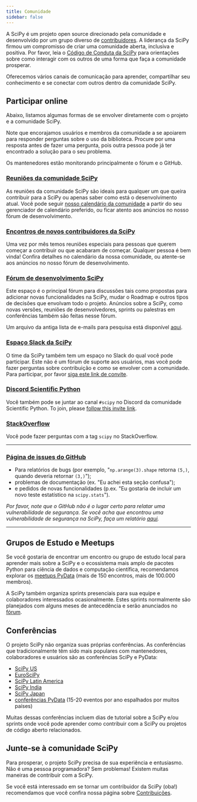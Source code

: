 ```yaml
---
title: Comunidade
sidebar: false
---
```


A SciPy é um projeto open source direcionado pela comunidade e desenvolvido por um grupo diverso de [contribuidores](/teams/). A liderança da SciPy firmou um compromisso de criar uma comunidade aberta, inclusiva e positiva. Por favor, leia o
[Código de Conduta da SciPy](https://docs.scipy.org/doc/scipy/dev/conduct/code_of_conduct.html)
para orientações sobre como interagir com os outros de uma forma que faça a comunidade
prosperar.

Oferecemos vários canais de comunicação para aprender, compartilhar seu conhecimento e se conectar com outros dentro da comunidade SciPy.

## Participar online

Abaixo, listamos algumas formas de se envolver diretamente com o projeto e a comunidade SciPy.

Note que encorajamos usuários e membros da comunidade a se apoiarem para responder perguntas sobre o uso da biblioteca. Procure por uma resposta antes de fazer uma pergunta, pois outra pessoa pode já ter encontrado a solução para o seu problema.

Os mantenedores estão monitorando principalmente o fórum e o GitHub.

### [Reuniões da comunidade SciPy](https://scientific-python.org/calendars/)

As reuniões da comunidade SciPy são ideais para qualquer um que queira contribuir para a SciPy
ou apenas saber como está o desenvolvimento atual. Você pode seguir
[nosso calendário da comunidade](https://scientific-python.org/calendars/) a partir do seu
gerenciador de calendário preferido, ou ficar atento aos anúncios no nosso fórum de desenvolvimento.

### [Encontros de novos contribuidores da SciPy](https://scientific-python.org/calendars/)

Uma vez por mês temos reuniões especiais para pessoas que querem começar a contribuir ou que acabaram de começar. Qualquer pessoa é bem vinda! Confira detalhes no calendário da nossa comunidade,
ou atente-se aos anúncios no nosso fórum de desenvolvimento.

### [Fórum de desenvolvimento SciPy](https://discuss.scientific-python.org/c/contributor/scipy)

Este espaço é o principal fórum para discussões tais como propostas para adicionar novas funcionalidades na SciPy, mudar o Roadmap e outros tipos de decisões que envolvam todo o projeto. Anúncios sobre a SciPy, como novas versões, reuniões de desenvolvedores, sprints ou palestras em conferências também são feitas nesse fórum.

Um arquivo da antiga lista de e-mails para pesquisa
está disponível [aqui](https://mail.python.org/archives/list/scipy-dev@python.org/).

### [Espaço Slack da SciPy](https://join.slack.com/t/scipy-community/shared_invite/zt-1a76bomjr-fuS1ZTnmP7b32kIhLb6QMg)

O time da SciPy também tem um espaço no Slack do qual você pode participar. Este não é um fórum de suporte
aos usuários, mas você pode fazer perguntas sobre contribuição e como se envolver com
a comunidade. Para participar, por favor [siga este link de convite](https://join.slack.com/t/scipy-community/shared_invite/zt-1a76bomjr-fuS1ZTnmP7b32kIhLb6QMg).

### [Discord Scientific Python](https://discord.com/invite/vur45CbwMz)

Você também pode se juntar ao canal `#scipy` no Discord da comunidade Scientific Python.
To join, please [follow this invite link](https://discord.com/invite/vur45CbwMz).

### [StackOverflow](https://stackoverflow.com/questions/tagged/scipy)

Você pode fazer perguntas com a tag `scipy` no
StackOverflow.

---

### [Página de issues do GitHub](https://github.com/numpy/numpy/issues)

- Para relatórios de bugs (por exemplo, "`np.arange(3).shape` retorna `(5,)`, quando deveria retornar `(3,)`");
- problemas de documentação (ex. "Eu achei esta seção confusa");
- e pedidos de novas funcionalidades (p.ex. "Eu gostaria de incluir um novo teste estatístico na `scipy.stats`").

_Por favor, note que o GitHub não é o lugar certo para relatar uma vulnerabilidade de segurança. Se você acha que encontrou uma vulnerabilidade de segurança na SciPy, faça um relatório [aqui](https://tidelift.com/docs/security)._

---

## Grupos de Estudo e Meetups

Se você gostaria de encontrar um encontro ou grupo de estudo local para aprender mais sobre a SciPy e o ecossistema mais amplo de pacotes Python para ciência de dados e computação científica, recomendamos explorar os [meetups PyData](https://www.meetup.com/pro/pydata/) (mais de 150 encontros, mais de 100.000 membros).

A SciPy também organiza sprints presenciais para sua equipe e colaboradores interessados ocasionalmente. Estes sprints normalmente são planejados com alguns meses de antecedência e serão
anunciados no
[fórum](https://discuss.scientific-python.org/c/contributor/scipy).

## Conferências

O projeto SciPy não organiza suas próprias conferências. As conferências que tradicionalmente têm sido mais populares com mantenedores, colaboradores e usuários são as conferências SciPy e PyData:

- [SciPy US](https://conference.scipy.org)
- [EuroSciPy](https://www.euroscipy.org)
- [SciPy Latin America](https://www.scipyla.org)
- [SciPy India](https://scipy.in)
- [SciPy Japan](https://conference.scipy.org)
- [conferências PyData](https://pydata.org/event-schedule/) (15-20 eventos por ano espalhados por muitos países)

Muitas dessas conferências incluem dias de tutorial sobre a SciPy e/ou sprints onde você pode aprender como contribuir com a SciPy ou projetos de código aberto relacionados.

## Junte-se à comunidade SciPy

Para prosperar, o projeto SciPy precisa de sua experiência e entusiasmo. Não é uma pessoa programadora?
Sem problemas! Existem muitas maneiras de contribuir com a SciPy.

Se você está interessado em se tornar um contribuidor da SciPy (oba!) recomendamos que você confira nossa página sobre [Contribuições](/pt/contribute).
